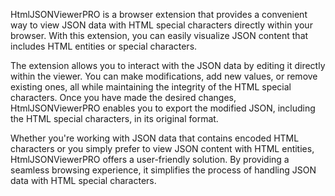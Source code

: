 HtmlJSONViewerPRO is a browser extension that provides a convenient way to view JSON data with HTML special characters directly within your browser. With this extension, you can easily visualize JSON content that includes HTML entities or special characters.

The extension allows you to interact with the JSON data by editing it directly within the viewer. You can make modifications, add new values, or remove existing ones, all while maintaining the integrity of the HTML special characters. Once you have made the desired changes, HtmlJSONViewerPRO enables you to export the modified JSON, including the HTML special characters, in its original format.

Whether you're working with JSON data that contains encoded HTML characters or you simply prefer to view JSON content with HTML entities, HtmlJSONViewerPRO offers a user-friendly solution. By providing a seamless browsing experience, it simplifies the process of handling JSON data with HTML special characters.